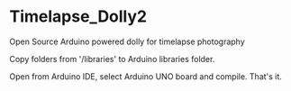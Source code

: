 Timelapse_Dolly2
================

Open Source Arduino powered dolly for timelapse photography

Copy folders from '/libraries' to Arduino libraries folder.

Open from Arduino IDE, select Arduino UNO board and compile. That's it.
